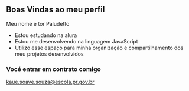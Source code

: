 ## Boas Vindas ao meu perfil 

Meu nome é tor Paludetto

- Estou estudando na alura
- Estou me desenvolvendo na linguagem JavaScript
- Utilizo esse espaço para minha organização e compartilhamento dos meu projetos desenvolvidos

### Vocé entrar em contrato comigo

kaue.soave.souza@escola.pr.gov.br






